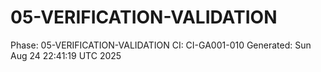 # 05-VERIFICATION-VALIDATION
Phase: 05-VERIFICATION-VALIDATION
CI: CI-GA001-010
Generated: Sun Aug 24 22:41:19 UTC 2025
